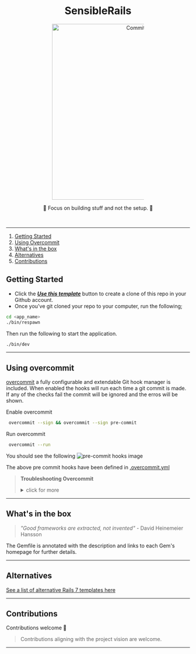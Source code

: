 <div align="center" dir="auto">
  <h1>SensibleRails</h1>
<a target="_blank" rel="noopener noreferrer" href="https://github.com/davidteren/sensible_rails_starter"><img  width="480px" alt="Commit Stats" src="https://raw.githubusercontent.com/davidteren/sensible_rails_starter/48bd5aa6633b2c25ef1d2144d923d1072ac6cbeb/docs/images/rails-imageb.PNG" style="max-width: 50%;"></a>

<p>🚀 Focus on building stuff and not the setup. 🚀</p>
<br>
<hr>
</div>

<ol>
<li><a href="#getting-started">Getting Started</a></li>
<li><a href="#using-overcommit">Using Overcommit</a></li>
<li><a href="#whats-in-the-box">What's in the box</a></li>
<li><a href="#alternatives">Alternatives</a></li>
<li><a href="#contributions">Contributions</a></li>
</ol>

## Getting Started

- Click the [**_Use this template_**](https://github.com/davidteren/sensible_rails_starter/generate) button to create a
  clone of this repo in your Github account.
- Once you've git cloned your repo to your computer, run the following;

```bash
cd <app_name>
./bin/respawn
```

Then run the following to start the application.

```bash
./bin/dev
```

 ---

## Using overcommit

[overcommit](https://github.com/sds/overcommit) a fully configurable and extendable Git hook manager is included.
When enabled the hooks will run each time a git commit is made. If any of the checks fail the commit will be ignored and
the erros will be shown.

Enable overcommit

```bash
 overcommit --sign && overcommit --sign pre-commit
````

Run overcommit

```bash
 overcommit --run
````

You should see the following
![pre-commit hooks image](docs/images/overcommit-run.png)

The above pre commit hooks have been defined in [.overcommit.yml](.overcommit.yml)


> **Troubleshooting Overcommit**
    <details>
      <summary>click for more</summary>
> 
>  If you get errors try running the following anf then the above steps.
>     
>     overcommit --uninstall


---


## What's in the box

> _"Good frameworks are extracted, not invented"_ - David Heinemeier Hansson

The Gemfile is annotated with the description and links to each Gem's homepage for further details.
  
---

## Alternatives

[See a list of alternative Rails 7 templates here](docs/sensibles/alternatives.md)

---

## Contributions

Contributions welcome 🤗

> Contributions aligning with the project vision are welcome.

---
